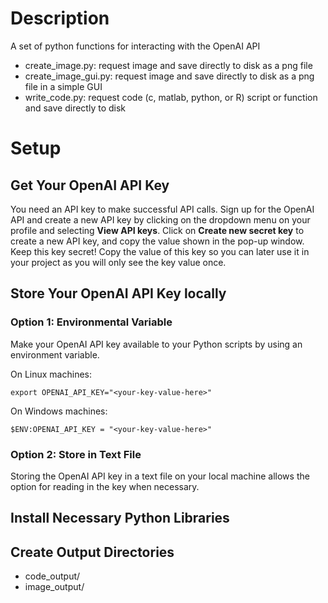 # Description
A set of python functions for interacting with the OpenAI API
- create_image.py: request image and save directly to disk as a png file
- create_image_gui.py: request image and save directly to disk as a png file in a simple GUI
- write_code.py: request code (c, matlab, python, or R) script or function and save directly to disk

# Setup
## Get Your OpenAI API Key
You need an API key to make successful API calls. Sign up for the OpenAI API and create a new API key by clicking on the dropdown menu on your profile and selecting **View API keys**. Click on **Create new secret key** to create a new API key, and copy the value shown in the pop-up window. Keep this key secret! Copy the value of this key so you can later use it in your project as you will only see the key value once.

## Store Your OpenAI API Key locally
### Option 1: Environmental Variable
Make your OpenAI API key available to your Python scripts by using an environment variable.

On Linux machines:
```
export OPENAI_API_KEY="<your-key-value-here>"
```

On Windows machines:
```
$ENV:OPENAI_API_KEY = "<your-key-value-here>"
```

### Option 2: Store in Text File
Storing the OpenAI API key in a text file on your local machine allows the option for reading in the key when necessary.

## Install Necessary Python Libraries

## Create Output Directories
- code_output/
- image_output/